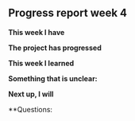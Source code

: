 ## Progress report week 4

**This week I have** 

**The project has progressed**

**This week I learned**

**Something that is unclear:** 

**Next up, I will** 

**Questions: 
